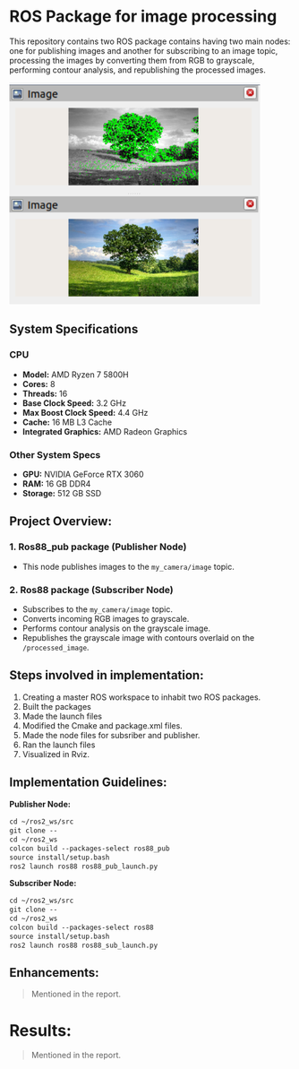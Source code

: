 # ROS Package for image processing

This repository contains two ROS package contains having two main nodes: one for publishing images and another for subscribing to an image topic, processing the images by converting them from RGB to grayscale, performing contour analysis, and republishing the processed images.

![Publisher Node Example](Results/Trees_1.png) 

## System Specifications

### CPU

- **Model:** AMD Ryzen 7 5800H
- **Cores:** 8
- **Threads:** 16
- **Base Clock Speed:** 3.2 GHz
- **Max Boost Clock Speed:** 4.4 GHz
- **Cache:** 16 MB L3 Cache
- **Integrated Graphics:** AMD Radeon Graphics

### Other System Specs

- **GPU:** NVIDIA GeForce RTX 3060
- **RAM:** 16 GB DDR4
- **Storage:** 512 GB SSD

## Project Overview:

### 1. Ros88_pub package (Publisher Node)
- This node publishes images to the `my_camera/image` topic.

### 2. Ros88 package (Subscriber Node)
- Subscribes to the `my_camera/image` topic.
- Converts incoming RGB images to grayscale.
- Performs contour analysis on the grayscale image.
- Republishes the grayscale image with contours overlaid on the `/processed_image`.

## Steps involved in implementation:

1. Creating a master ROS workspace to inhabit two ROS packages.
2. Built the packages
3. Made the launch files
4. Modified the Cmake and package.xml files.
5. Made the node files for subsriber and publisher.
6. Ran the launch files
7. Visualized in Rviz. 

## Implementation Guidelines:

**Publisher Node:**
```mkdir -p ~/ros2_ws/src
cd ~/ros2_ws/src
git clone --
cd ~/ros2_ws
colcon build --packages-select ros88_pub
source install/setup.bash
ros2 launch ros88 ros88_pub_launch.py
```

**Subscriber Node:**
```
cd ~/ros2_ws/src
git clone --
cd ~/ros2_ws
colcon build --packages-select ros88
source install/setup.bash
ros2 launch ros88 ros88_sub_launch.py
```


## Enhancements:

> Mentioned in the report.

# Results:

> Mentioned in the report.
